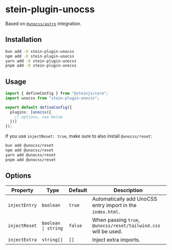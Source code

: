 # stein-plugin-unocss

Based on [`@unocss/astro`](https://github.com/unocss/unocss/blob/main/packages/astro) integration.

## Installation

```bash
bun add -D stein-plugin-unocss
npm add -D stein-plugin-unocss
yarn add -D stein-plugin-unocss
pnpm add -D stein-plugin-unocss
```

## Usage

```typescript
import { defineConfig } from "@steinjs/core";
import unocss from "stein-plugin-unocss";

export default defineConfig({
  plugins: [unocss({
    // options, see below
  })]
});
```

If you use `injectReset: true`, make sure to also install `@unocss/reset`:

```bash
bun add @unocss/reset
npm add @unocss/reset
yarn add @unocss/reset
pnpm add @unocss/reset
```

## Options

| Property | Type | Default | Description |
| --- | --- | --- | --- |
| `injectEntry` | `boolean` | `true` | Automatically add UnoCSS entry import in the `index.html`. |
| `injectReset` | `boolean \| string` | `false` | When passing `true`, `@unocss/reset/tailwind.css` will be used. |
| `injectExtra` | `string[]` | `[]` | Inject extra imports. |
